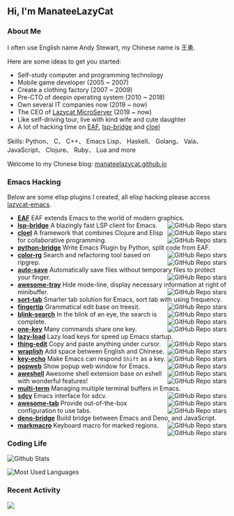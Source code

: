 ## Hi, I'm ManateeLazyCat

### About Me

I often use English name Andy Stewart, my Chinese name is 王勇.

Here are some ideas to get you started:
+ Self-study computer and programming technology
+ Mobile game developer (2005 ~ 2007)
+ Create a clothing factory (2007 ~ 2009)
+ Pre-CTO of deepin operating system (2010 ~ 2018)
+ Own several IT companies now (2019 ~ now)
+ The CEO of [Lazycat MicroServer](https://lazycat.cloud/) (2019 ~ now)
+ Like self-driving tour, live with kind wife and cute daughter
+ A lot of hacking time on [EAF](https://github.com/manateelazycat/emacs-application-framework), [lsp-bridge](https://github.com/manateelazycat/lsp-bridge) and [cloel](https://github.com/manateelazycat/cloel)

Skills: Python、 C、 C++、 Emacs Lisp、 Haskell、 Golang、 Vala、 JavaScript、 Clojure、 Ruby、 Lua and more

Welcome to my Chinese blog: [manateelazycat.github.io](https://manateelazycat.github.io/)

### Emacs Hacking
Below are some elisp plugins I created, all elisp hacking please access [lazycat-emacs](https://github.com/manateelazycat/lazycat-emacs).


- **[EAF](https://github.com/emacs-eaf/emacs-application-framework)** EAF extends Emacs to the world of modern graphics. <img align="right" alt="GitHub Repo stars" src="https://img.shields.io/github/stars/emacs-eaf/emacs-application-framework?style=social">
- **[lsp-bridge](https://github.com/manateelazycat/lsp-bridge)** A blazingly fast LSP client for Emacs. <img align="right" alt="GitHub Repo stars" src="https://img.shields.io/github/stars/manateelazycat/lsp-bridge?style=social">
- **[cloel](https://github.com/manateelazycat/cloel)** A framework that combines Clojure and Elisp for collaborative programming. <img align="right" alt="GitHub Repo stars" src="https://img.shields.io/github/stars/manateelazycat/cloel?style=social">
- **[python-bridge](https://github.com/manateelazycat/python-bridge)** Write Emacs Plugin by Python, split code from EAF. <img align="right" alt="GitHub Repo stars" src="https://img.shields.io/github/stars/manateelazycat/python-bridge?style=social">
- **[color-rg](https://github.com/manateelazycat/color-rg)** Search and refactoring tool based on ripgrep. <img align="right" alt="GitHub Repo stars" src="https://img.shields.io/github/stars/manateelazycat/color-rg?style=social">
- **[auto-save](https://github.com/manateelazycat/auto-save)** Automatically save files without temporary files to protect your finger. <img align="right" alt="GitHub Repo stars" src="https://img.shields.io/github/stars/manateelazycat/auto-save?style=social">
- **[awesome-tray](https://github.com/manateelazycat/awesome-tray)** Hide mode-line, display necessary information at right of minibuffer. <img align="right" alt="GitHub Repo stars" src="https://img.shields.io/github/stars/manateelazycat/awesome-tray?style=social">
- **[sort-tab](https://github.com/manateelazycat/sort-tab)** Smarter tab solution for Emacs, sort tab with using frequency. <img align="right" alt="GitHub Repo stars" src="https://img.shields.io/github/stars/manateelazycat/sort-tab?style=social">
- **[fingertip](https://github.com/manateelazycat/fingertip)** Grammatical edit base on treesit. <img align="right" alt="GitHub Repo stars" src="https://img.shields.io/github/stars/manateelazycat/fingertip?style=social">
- **[blink-search](https://github.com/manateelazycat/blink-search)** In the blink of an eye, the search is complete. <img align="right" alt="GitHub Repo stars" src="https://img.shields.io/github/stars/manateelazycat/blink-search?style=social">
- **[one-key](https://github.com/manateelazycat/one-key)** Many commands share one key. <img align="right" alt="GitHub Repo stars" src="https://img.shields.io/github/stars/manateelazycat/one-key?style=social">
- **[lazy-load](https://github.com/manateelazycat/lazy-load)** Lazy load keys for speed ​​up Emacs startup. <img align="right" alt="GitHub Repo stars" src="https://img.shields.io/github/stars/manateelazycat/lazy-load?style=social">
- **[thing-edit](https://github.com/manateelazycat/thing-edit)** Copy and paste anything under cursor. <img align="right" alt="GitHub Repo stars" src="https://img.shields.io/github/stars/manateelazycat/thing-edit?style=social">
- **[wraplish](https://github.com/manateelazycat/wraplish)** Add space between English and Chinese. <img align="right" alt="GitHub Repo stars" src="https://img.shields.io/github/stars/manateelazycat/wraplish?style=social">
- **[key-echo](https://github.com/manateelazycat/key-echo)** Make Emacs can respond `Shift` as a key. <img align="right" alt="GitHub Repo stars" src="https://img.shields.io/github/stars/manateelazycat/key-echo?style=social">
- **[popweb](https://github.com/manateelazycat/popweb)** Show popup web window for Emacs. <img align="right" alt="GitHub Repo stars" src="https://img.shields.io/github/stars/manateelazycat/popweb?style=social">
- **[aweshell](https://github.com/manateelazycat/aweshell)** Awesome shell extension base on eshell with wonderful features! <img align="right" alt="GitHub Repo stars" src="https://img.shields.io/github/stars/manateelazycat/aweshell?style=social">
- **[multi-term](https://github.com/manateelazycat/multi-term)** Managing multiple terminal buffers in Emacs. <img align="right" alt="GitHub Repo stars" src="https://img.shields.io/github/stars/manateelazycat/multi-term?style=social">
- **[sdcv](https://github.com/manateelazycat/sdcv)** Emacs interface for sdcv. <img align="right" alt="GitHub Repo stars" src="https://img.shields.io/github/stars/manateelazycat/sdcv?style=social">
- **[awesome-tab](https://github.com/manateelazycat/awesome-tab)** Provide out-of-the-box configuration to use tabs. <img align="right" alt="GitHub Repo stars" src="https://img.shields.io/github/stars/manateelazycat/awesome-tab?style=social">
- **[deno-bridge](https://github.com/manateelazycat/deno-bridge)** Build bridge between Emacs and Deno, and JavaScript. <img align="right" alt="GitHub Repo stars" src="https://img.shields.io/github/stars/manateelazycat/deno-bridge?style=social">
- **[markmacro](https://github.com/manateelazycat/markmacro)** Keyboard macro for marked regions. <img align="right" alt="GitHub Repo stars" src="https://img.shields.io/github/stars/manateelazycat/markmacro?style=social">


### Coding Life

![Github Stats](https://github-readme-stats.vercel.app/api?username=ManateeLazyCat&count_private=true&show_icons=true&include_all_commits=true)

![Most Used Languages](https://github-readme-stats.vercel.app/api/top-langs/?username=ManateeLazyCat&layout=compact&langs_count=100&hide=HTML,TeX,Roff,Makefile,CSS,Gherkin,PHP,Perl)

### Recent Activity

![](https://github-profile-summary-cards.vercel.app/api/cards/profile-details?username=manateelazycat&theme=vue)

